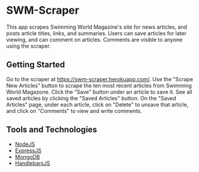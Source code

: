 # SWM-Scraper

This app scrapes Swimming World Magazine's site for news articles, and posts article titles, links, and summaries. Users can save articles for later viewing, and can comment on articles. Comments are visible to anyone using the scraper.

## Getting Started
Go to the scraper at https://swm-scraper.herokuapp.com/. Use the "Scrape New Articles" button to scrape the ten most recent articles from Swimming World Magazone. Click the "Save" button under an article to save it. See all saved articles by clicking the "Saved Articles" button. On the "Saved Articles" page, under each article, click on "Delete" to unsave that article, and click on "Comments" to view and write comments.

## Tools and Technologies
- [NodeJS](https://nodejs.org/en/)
- [ExpressJS](https://expressjs.com/)
- [MongoDB](https://www.mongodb.com/)
- [HandlebarsJS](https://handlebarsjs.com/)
